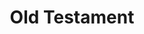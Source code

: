 ---
title: "Old Testament"
hashtag: "old-testament"
layout: hashtag
related:
  - New Testament
tags:
  - Bible
---